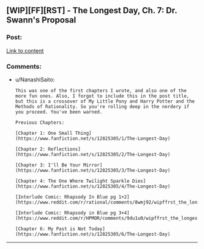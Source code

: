## [WIP][FF][RST] - The Longest Day, Ch. 7: Dr. Swann's Proposal

### Post:

[Link to content](https://www.fanfiction.net/s/12825305/7/The-Longest-Day)

### Comments:

- u/NanashiSaito:
  ```
  This was one of the first chapters I wrote, and also one of the more fun ones. Also, I forgot to include this in the post title, but this is a crossover of My Little Pony and Harry Potter and the Methods of Rationality. So you're rolling deep in the nerdery if you proceed. You've been warned.

  Previous Chapters: 

  [Chapter 1: One Small Thing](https://www.fanfiction.net/s/12825305/1/The-Longest-Day)

  [Chapter 2: Reflections](https://www.fanfiction.net/s/12825305/2/The-Longest-Day)

  [Chapter 3: I'll Be Your Mirror](https://www.fanfiction.net/s/12825305/3/The-Longest-Day)

  [Chapter 4: The One Where Twilight Sparkle Dies](https://www.fanfiction.net/s/12825305/4/The-Longest-Day)

  [Interlude Comic: Rhapsody In Blue pg 1+2](https://www.reddit.com/r/rational/comments/8wmj92/wipffrst_the_longest_day_chapter_5_rhapsody_in/)

  [Interlude Comic: Rhapsody in Blue pg 3+4](https://www.reddit.com/r/HPMOR/comments/9du1u0/wipffrst_the_longest_day_chapter_6_rhapsody_in/)

  [Chapter 6: My Past is Not Today](https://www.fanfiction.net/s/12825305/6/The-Longest-Day)
  ```

---

